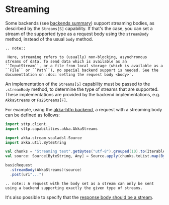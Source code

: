 # Streaming

Some backends (see [backends summary](../backends/summary.md)) support streaming bodies, as descirbed by the `Streams[S]` capability. If that's the case, you can set a stream of the supported type as a request body using the `streamBody` method, instead of the usual `body` method.

```eval_rst
.. note::

 Here, streaming refers to (usually) non-blocking, asynchronous streams of data. To send data which is available as an ``InputStream``, or a file from local storage (which is available as a ``File`` or ``Path``), no special backend support is needed. See the documenttation on :doc:`setting the request body <body>`.
```

An implementation of the `Streams[S]` capability must be passed to the `.streamBody` method, to determine the type of streams that are supported. These implementations are provided by the backend implementations, e.g. `AkkaStreams` or `Fs2Streams[F]`. 

For example, using the [akka-http backend](../backends/akka.md), a request with a streaming body can be defined as follows:

```scala mdoc:compile-only
import sttp.client._
import sttp.capabilities.akka.AkkaStreams

import akka.stream.scaladsl.Source
import akka.util.ByteString

val chunks = "Streaming test".getBytes("utf-8").grouped(10).to(Iterable)
val source: Source[ByteString, Any] = Source.apply(chunks.toList.map(ByteString(_)))

basicRequest
  .streamBody(AkkaStreams)(source)
  .post(uri"...")
```

```eval_rst
.. note:: A request with the body set as a stream can only be sent using a backend supporting exactly the given type of streams.
```

It's also possible to specify that the [response body should be a stream](../responses/body.md#streaming).

